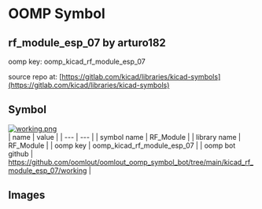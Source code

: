 # OOMP Symbol  
## rf_module_esp_07  by arturo182  
  
oomp key: oomp_kicad_rf_module_esp_07  
  
source repo at: [https://gitlab.com/kicad/libraries/kicad-symbols](https://gitlab.com/kicad/libraries/kicad-symbols)  
## Symbol  
  
[![working.png](working_600.png)](working.png)  
| name | value | 
| --- | --- | 
| symbol name | RF_Module | 
| library name | RF_Module | 
| oomp key | oomp_kicad_rf_module_esp_07 | 
| oomp bot github | https://github.com/oomlout/oomlout_oomp_symbol_bot/tree/main/kicad_rf_module_esp_07/working | 
## Images  
